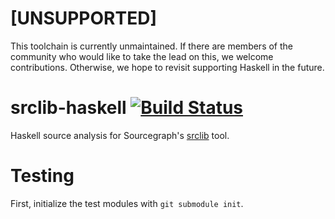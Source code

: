 # [UNSUPPORTED]
This toolchain is currently unmaintained. If there are members of the community who would like to take the lead on this, we welcome contributions. Otherwise, we hope to revisit supporting Haskell in the future.

# srclib-haskell [![Build Status](https://travis-ci.org/sourcegraph/srclib-haskell.png?branch=master)](https://travis-ci.org/sourcegraph/srclib-haskell)

Haskell source analysis for Sourcegraph's [srclib](http://srclib.org) tool.

# Testing

First, initialize the test modules with `git submodule init`.
